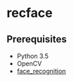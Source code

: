 # recface

## Prerequisites
* Python 3.5
* OpenCV
* [face_recognition](https://github.com/ageitgey/face_recognition)